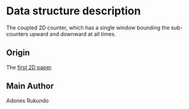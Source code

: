 # Data structure description

The coupled 2D counter, which has a single window bounding the sub-counters upward and downward at all times.

## Origin

The [first 2D paper](https://doi.org/10.4230/LIPIcs.DISC.2019.31).

## Main Author

Adones Rukundo